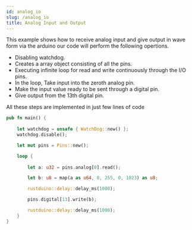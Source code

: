 ```yaml
---
id: analog_io
slug: /analog_io
title: Analog Input and Output
---
```


This example shows how to receive analog input and give output in wave form via the arduino our code will perform the following opertions.
 - Disabling watchdog.
 - Creates a array object consisting of all the pins.
 - Executing infinite loop for read and write continuously through the I/O pins.
 - In the loop, Take input into the zeroth analog pin.
 - Make the input value ready to be sent through a digital pin.
 - Give output from the 13th digital pin.

 All these steps are implemented in just few lines of code

```rust
pub fn main() {
    
    let watchdog = unsafe { WatchDog::new() };
    watchdog.disable();

    let mut pins = Pins::new();

    loop {
        
        let a: u32 = pins.analog[0].read();

        let b: u8 = map(a as u64, 0, 255, 0, 1023) as u8;

        rustduino::delay::delay_ms(1000);

        pins.digital[13].write(b);

        rustduino::delay::delay_ms(1000);
    }
}
```